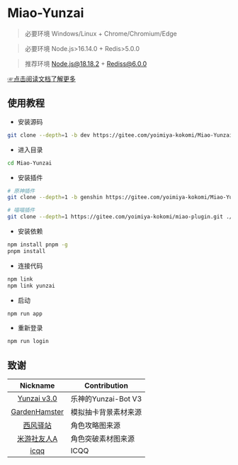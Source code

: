 # Miao-Yunzai

> 必要环境 Windows/Linux + Chrome/Chromium/Edge

> 必要环境 Node.js>16.14.0 + Redis>5.0.0

> 推荐环境 Node.js@18.18.2 + Rediss@6.0.0

[☞点击阅读文档了解更多](https://ningmengchongshui.github.io/Miao-Yunzai-Docs/)

## 使用教程

- 安装源码

```sh
git clone --depth=1 -b dev https://gitee.com/yoimiya-kokomi/Miao-Yunzai.git
```

- 进入目录

```sh
cd Miao-Yunzai
```

- 安装插件

```sh
# 原神插件
git clone --depth=1 -b genshin https://gitee.com/yoimiya-kokomi/Miao-Yunzai.git ./plugins/genshin/

# 喵喵插件
git clone --depth=1 https://gitee.com/yoimiya-kokomi/miao-plugin.git ./plugins/miao-plugin/
```

- 安装依赖

```sh
npm install pnpm -g
pnpm install
```

- 连接代码

```sh
npm link
npm link yunzai
```

- 启动

```sh
npm run app
```

- 重新登录

```sh
npm run login
```

## 致谢

|                           Nickname                            | Contribution         |
| :-----------------------------------------------------------: | -------------------- |
|      [Yunzai v3.0](https://gitee.com/le-niao/Yunzai-Bot)      | 乐神的Yunzai-Bot V3  |
| [GardenHamster](https://github.com/GardenHamster/GenshinPray) | 模拟抽卡背景素材来源 |
|    [西风驿站](https://bbs.mihoyo.com/ys/collection/839181)    | 角色攻略图来源       |
|  [米游社友人A](https://bbs.mihoyo.com/ys/collection/428421)   | 角色突破素材图来源   |
|            [icqq](https://github.com/icqqjs/icqq)             | ICQQ                 |
